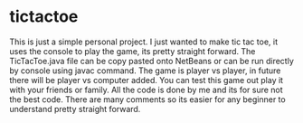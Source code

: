 # tictactoe
This is just a simple personal project. I just wanted to make tic tac toe, it uses the console to play the game, its pretty straight forward.
The TicTacToe.java file can be copy pasted onto NetBeans or can be run directly by console using javac command.
The game is player vs player, in future there will be player vs computer added.
You can test this game out play it with your friends or family.
All the code is done by me and its for sure not the best code. There are many comments so its easier for any beginner to understand pretty straight forward.
